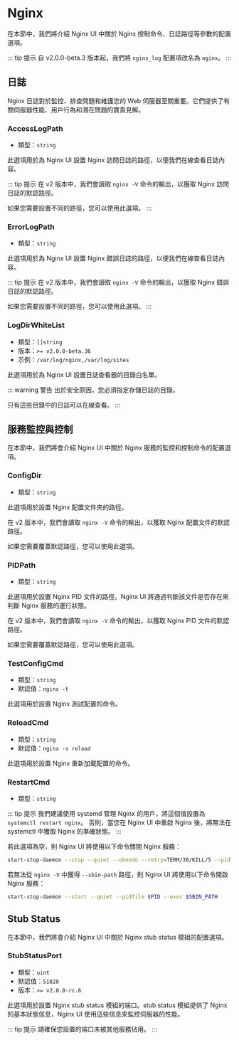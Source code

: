 # Nginx

在本節中，我們將介紹 Nginx UI 中關於 Nginx 控制命令、日誌路徑等參數的配置選項。

::: tip 提示
自 v2.0.0-beta.3 版本起，我們將 `nginx_log` 配置項改名為 `nginx`。
:::

## 日誌
Nginx 日誌對於監控、排查問題和維護您的 Web 伺服器至關重要。它們提供了有關伺服器性能、用戶行為和潛在問題的寶貴見解。

### AccessLogPath

- 類型：`string`

此選項用於為 Nginx UI 設置 Nginx 訪問日誌的路徑，以便我們在線查看日誌內容。

::: tip 提示
在 v2 版本中，我們會讀取 `nginx -V` 命令的輸出，以獲取 Nginx 訪問日誌的默認路徑。

如果您需要設置不同的路徑，您可以使用此選項。
:::

### ErrorLogPath

- 類型：`string`

此選項用於為 Nginx UI 設置 Nginx 錯誤日誌的路徑，以便我們在線查看日誌內容。

::: tip 提示
在 v2 版本中，我們會讀取 `nginx -V` 命令的輸出，以獲取 Nginx 錯誤日誌的默認路徑。

如果您需要設置不同的路徑，您可以使用此選項。
:::

### LogDirWhiteList

- 類型：`[]string`
- 版本：`>= v2.0.0-beta.36`
- 示例：`/var/log/nginx,/var/log/sites`

此選項用於為 Nginx UI 設置日誌查看器的目錄白名單。

::: warning 警告
出於安全原因，您必須指定存儲日誌的目錄。

只有這些目錄中的日誌可以在線查看。
:::

## 服務監控與控制

在本節中，我們將會介紹 Nginx UI 中關於 Nginx 服務的監控和控制命令的配置選項。

### ConfigDir
- 類型：`string`

此選項用於設置 Nginx 配置文件夾的路徑。

在 v2 版本中，我們會讀取 `nginx -V` 命令的輸出，以獲取 Nginx 配置文件的默認路徑。

如果您需要覆蓋默認路徑，您可以使用此選項。

### PIDPath
- 類型：`string`

此選項用於設置 Nginx PID 文件的路徑。Nginx UI 將通過判斷該文件是否存在來判斷 Nginx 服務的運行狀態。

在 v2 版本中，我們會讀取 `nginx -V` 命令的輸出，以獲取 Nginx PID 文件的默認路徑。

如果您需要覆蓋默認路徑，您可以使用此選項。

### TestConfigCmd
- 類型：`string`
- 默認值：`nginx -t`

此選項用於設置 Nginx 測試配置的命令。

### ReloadCmd
- 類型：`string`
- 默認值：`nginx -s reload`

此選項用於設置 Nginx 重新加載配置的命令。

### RestartCmd
- 類型：`string`

::: tip 提示
我們建議使用 systemd 管理 Nginx 的用戶，將這個值設置為 `systemctl restart nginx`。
否則，當您在 Nginx UI 中重啟 Nginx 後，將無法在 systemctl 中獲取 Nginx 的準確狀態。
:::

若此選項為空，則 Nginx UI 將使用以下命令關閉 Nginx 服務：

```bash
start-stop-daemon --stop --quiet --oknodo --retry=TERM/30/KILL/5 --pidfile $PID
```

若無法從 `nginx -V` 中獲得 `--sbin-path` 路徑，則 Nginx UI 將使用以下命令開啟 Nginx 服務：

```bash
start-stop-daemon --start --quiet --pidfile $PID --exec $SBIN_PATH
```

## Stub Status

在本節中，我們將會介紹 Nginx UI 中關於 Nginx stub status 模組的配置選項。

### StubStatusPort
- 類型：`uint`
- 默認值：`51820`
- 版本：`>= v2.0.0-rc.6`

此選項用於設置 Nginx stub status 模組的端口。stub status 模組提供了 Nginx 的基本狀態信息，Nginx UI 使用這些信息來監控伺服器的性能。

::: tip 提示
請確保您設置的端口未被其他服務佔用。
:::
